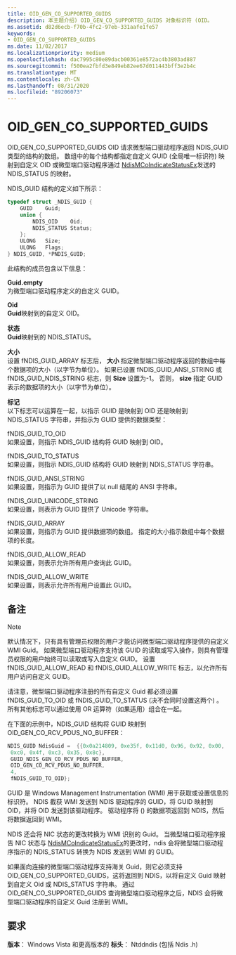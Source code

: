```yaml
---
title: OID_GEN_CO_SUPPORTED_GUIDS
description: 本主题介绍) OID_GEN_CO_SUPPORTED_GUIDS 对象标识符 (OID。
ms.assetid: d82d6ecb-f70b-4fc2-97eb-331aafe1fe57
keywords:
- OID_GEN_CO_SUPPORTED_GUIDS
ms.date: 11/02/2017
ms.localizationpriority: medium
ms.openlocfilehash: dac7995c80e89dacb00361e8572ac4b3803ad887
ms.sourcegitcommit: f500ea2fbfd3e849eb82ee67d011443bff3e2b4c
ms.translationtype: MT
ms.contentlocale: zh-CN
ms.lasthandoff: 08/31/2020
ms.locfileid: "89206073"
---
```

# <a name="oid_gen_co_supported_guids"></a>OID_GEN_CO_SUPPORTED_GUIDS

OID_GEN_CO_SUPPORTED_GUIDS OID 请求微型端口驱动程序返回 NDIS_GUID 类型的结构的数组。 数组中的每个结构都指定自定义 GUID (全局唯一标识符) 映射到自定义 OID 或微型端口驱动程序通过 [NdisMCoIndicateStatusEx](/windows-hardware/drivers/ddi/ndis/nf-ndis-ndismcoindicatestatusex)发送的 NDIS_STATUS 的映射。

NDIS_GUID 结构的定义如下所示：

```c++
typedef struct _NDIS_GUID {
    GUID    Guid;
    union {
        NDIS_OID    Oid;
        NDIS_STATUS Status;
    };
    ULONG   Size;
    ULONG   Flags;
} NDIS_GUID, *PNDIS_GUID;
```

此结构的成员包含以下信息：

**Guid.empty**  
为微型端口驱动程序定义的自定义 GUID。

**Oid**  
**Guid**映射到的自定义 OID。

**状态**  
**Guid**映射到的 NDIS_STATUS。

**大小**  
设置 fNDIS_GUID_ARRAY 标志后， **大小** 指定微型端口驱动程序返回的数组中每个数据项的大小（以字节为单位）。 如果已设置 fNDIS_GUID_ANSI_STRING 或 fNDIS_GUID_NDIS_STRING 标志，则 **Size** 设置为-1。 否则， **size** 指定 GUID 表示的数据项的大小（以字节为单位）。

**标记**  
以下标志可以运算在一起，以指示 GUID 是映射到 OID 还是映射到 NDIS_STATUS 字符串，并指示为 GUID 提供的数据类型： 

fNDIS_GUID_TO_OID  
如果设置，则指示 NDIS_GUID 结构将 GUID 映射到 OID。

fNDIS_GUID_TO_STATUS  
如果设置，则指示 NDIS_GUID 结构将 GUID 映射到 NDIS_STATUS 字符串。

fNDIS_GUID_ANSI_STRING  
如果设置，则指示为 GUID 提供了以 null 结尾的 ANSI 字符串。

fNDIS_GUID_UNICODE_STRING  
如果设置，则表示为 GUID 提供了 Unicode 字符串。

fNDIS_GUID_ARRAY  
如果设置，则指示为 GUID 提供数据项的数组。 指定的大小指示数组中每个数据项的长度。

fNDIS_GUID_ALLOW_READ  
如果设置，则表示允许所有用户查询此 GUID。

fNDIS_GUID_ALLOW_WRITE  
如果设置，则表示允许所有用户设置此 GUID。

## <a name="remarks"></a>备注

> [!NOTE]
> 默认情况下，只有具有管理员权限的用户才能访问微型端口驱动程序提供的自定义 WMI Guid。 如果微型端口驱动程序支持该 GUID 的读取或写入操作，则具有管理员权限的用户始终可以读取或写入自定义 GUID。 设置 fNDIS_GUID_ALLOW_READ 和 fNDIS_GUID_ALLOW_WRITE 标志，以允许所有用户访问自定义 GUID。

请注意，微型端口驱动程序注册的所有自定义 Guid 都必须设置 fNDIS_GUID_TO_OID 或 fNDIS_GUID_TO_STATUS (决不会同时设置这两个) 。 所有其他标志可以通过使用 OR 运算符（如果适用）组合在一起。

在下面的示例中，NDIS_GUID 结构将 GUID 映射到 OID_GEN_CO_RCV_PDUS_NO_BUFFER：

```cpp 
NDIS_GUID NdisGuid =  {{0x0a214809, 0xe35f, 0x11d0, 0x96, 0x92, 0x00,
 0xc0, 0x4f, 0xc3, 0x35, 0x8c},
 GUID_NDIS_GEN_CO_RCV_PDUS_NO_BUFFER,
 OID_GEN_CO_RCV_PDUS_NO_BUFFER,
 4,
 fNDIS_GUID_TO_OID};
```
GUID 是 Windows Management Instrumentation (WMI) 用于获取或设置信息的标识符。 NDIS 截获 WMI 发送到 NDIS 驱动程序的 GUID，将 GUID 映射到 OID，并将 OID 发送到该驱动程序。 驱动程序将 () 的数据项返回到 NDIS，然后将数据返回到 WMI。

NDIS 还会将 NIC 状态的更改转换为 WMI 识别的 Guid。 当微型端口驱动程序报告 NIC 状态与 [NdisMCoIndicateStatusEx](/windows-hardware/drivers/ddi/ndis/nf-ndis-ndismcoindicatestatusex)的更改时，ndis 会将微型端口驱动程序指示的 NDIS_STATUS 转换为 NDIS 发送到 WMI 的 GUID。

如果面向连接的微型端口驱动程序支持海关 Guid，则它必须支持 OID_GEN_CO_SUPPORTED_GUIDS，这将返回到 NDIS，以将自定义 Guid 映射到自定义 Oid 或 NDIS_STATUS 字符串。 通过 OID_GEN_CO_SUPPORTED_GUIDS 查询微型端口驱动程序之后，NDIS 会将微型端口驱动程序的自定义 Guid 注册到 WMI。

## <a name="requirements"></a>要求

**版本**： Windows Vista 和更高版本的 **标头**： Ntddndis (包括 Ndis .h) 
